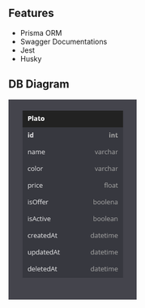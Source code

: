 
## Features

<ul>
  <li>Prisma ORM</li>
  <li>Swagger Documentations</li>
  <li>Jest</li>  
  <li>Husky</li>
</ul>

## DB Diagram 

![Tabla Plates](plates_db.png)